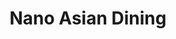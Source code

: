 ---
layout: place
title: Nano Asian Dining
permalink: /maryland/annapolis/nano-asian-dining.html
stateAbbr: MD
stateName: Maryland
cityName: Annapolis
seo:
  type: restaurant
  links: http://www.nanoasian.com/
place_id: ChIJvdRS4U_2t4kRx2rHUYzCJ8Y
photos:
  - name: >-
      places/ChIJvdRS4U_2t4kRx2rHUYzCJ8Y/photos/AeeoHcL00cdKnGa1zRvZdFAUFzCRGPYo9lD-X-ZVT8dzeo_2OnAZj0Q49PXTxf31OkOvOD6TMmYvlKSrgsNbMfXbNRq8hOMn4YgKzDdUVQ6h6jFec9If2kflgtqkoJvnZ25s4iST2Y3hKkDldbK7vn1RlfByJEVemNt7yJ-FpvoGcNAA9R0zrQsxZwSXy0GGROzi5lUReUFXTTkhNP16vXfb-1Kp6jT48ouBMjLTUD6qd9DC2Qbq9tPNZC9eOIumRaqRMLWVCQBQOqRsBqMlveh-gz9HicS7e27MlZkb9mMSTxICd8Y72LKBneKE_oCuIdloO3eCyCs9tyeCWptNpohPX0EWv2sUHu1WM0cpDNHCuK15SCwvxxgrSYFchteqd-txLg85Fx8OZ2XPauv3C2KHPFXxRAu-jh2rWGBfpAwTfCU
    widthPx: 4096
    heightPx: 3072
    authorAttributions:
      - displayName: Allan “Keep Life Simple” Sensenich
        uri: https://maps.google.com/maps/contrib/111897328728228005296
        photoUri: >-
          https://lh3.googleusercontent.com/a-/ALV-UjWNaMdt_FV_DWeelnjt8f58kfyhNVbPWxd8wSWGBnelZZP932hVow=s100-p-k-no-mo
    flagContentUri: >-
      https://www.google.com/local/imagery/report/?cb_client=maps_api_places.places_api&image_key=!1e10!2sCIHM0ogKEICAgIDvuYvQOQ&hl=en-US
    googleMapsUri: >-
      https://www.google.com/maps/place//data=!3m4!1e2!3m2!1sCIHM0ogKEICAgIDvuYvQOQ!2e10!4m2!3m1!1s0x89b7f64fe152d4bd:0xc627c28c51c76ac7
  - name: >-
      places/ChIJvdRS4U_2t4kRx2rHUYzCJ8Y/photos/AeeoHcLKzJVYZZHlatLIe6hL6bmBUhOFjdS3eL_hcBN8MNPb1inDbrxQJL422btyOMXvstvPIPevcfBTuvZxS9jt9qcWKFXVYu_3iQCil6uudpJqRLcEMAUEHRBnY3GxEsy-qXV_laHGvTTumbfv_g1xi2UrUbZ_GNcduEKDViXscXfQheByuGCoBjdX-CxVzEGQbzYREM7p5qdTcol8Gyn-w661oi7f7qG8TAW7ZOvcu6XgJEIn6oGBZHvVQwxUl5UpL_V0dowH8OxwkPcQXnhfIbtvRf1WJj_8IdeRh1rHVPVeV5r8_VUpaYfSFvpTwKjQ3BL81k5iF7sPMPZoq4zH2Acwc9kjBKW67mrujQI8idgemwuNL065NBijAU0mqUG-mSH7sE7WcV4dgA8CPWlhLszFvsguEC-InLjFt49ovzuUNw
    widthPx: 4800
    heightPx: 3600
    authorAttributions:
      - displayName: George Junca
        uri: https://maps.google.com/maps/contrib/114366680042202451866
        photoUri: >-
          https://lh3.googleusercontent.com/a-/ALV-UjWjniWFIY9IwXnEUI3_pix5WwPdnM40S-T67CVtEv0ZuFcELDJuYA=s100-p-k-no-mo
    flagContentUri: >-
      https://www.google.com/local/imagery/report/?cb_client=maps_api_places.places_api&image_key=!1e10!2sCIHM0ogKEICAgICf5YOTLA&hl=en-US
    googleMapsUri: >-
      https://www.google.com/maps/place//data=!3m4!1e2!3m2!1sCIHM0ogKEICAgICf5YOTLA!2e10!4m2!3m1!1s0x89b7f64fe152d4bd:0xc627c28c51c76ac7
  - name: >-
      places/ChIJvdRS4U_2t4kRx2rHUYzCJ8Y/photos/AeeoHcKW4hDI7hm4vixm3zx99jjNW5C8Re7tSVm7IROX1Q51sUQH_3Vy0geASVLBjxKSOs1J90dVFjyBvuTKaJ7udegyodmpOV2mQVYOWElpUSm5Zf3DyoZOxYr_3UdH3a8fQ7rXD2I170EB8VgiSlkjJ9Di6Jn3sEkpb5Yf-ZX0gmSr3v-5GOsm58VbILrlWFp_BWdC_tvzWawkEOX2r6E6Ue2-b6-f95eC0zPt8jqFRyyGE2FwakhYz7QYelUC4Zj8JQw9uev2JvM5qXVkdalS89qo9yW1QOrnfMfxUhFLZya2HQ8mI70Suty189hsoYFCk2xcD5Fr-GlJuHChtl1K46_K3gVOU1Fd3zIWydzTnIZB7QFBfrYWiCcRPUNEgwMSoJVirH2ovV1RgGSFg2sFUw9JSHg6IcW1-QSN7yq6rjs
    widthPx: 3120
    heightPx: 4160
    authorAttributions:
      - displayName: Veli Kılıç
        uri: https://maps.google.com/maps/contrib/102594183320419290583
        photoUri: >-
          https://lh3.googleusercontent.com/a/ACg8ocL6I7iR_HT1I1FLmuzN5Tr0ISrQBUcckMiGLKYuhyH1FxGnJw=s100-p-k-no-mo
    flagContentUri: >-
      https://www.google.com/local/imagery/report/?cb_client=maps_api_places.places_api&image_key=!1e10!2sCIHM0ogKEICAgICl-db7ag&hl=en-US
    googleMapsUri: >-
      https://www.google.com/maps/place//data=!3m4!1e2!3m2!1sCIHM0ogKEICAgICl-db7ag!2e10!4m2!3m1!1s0x89b7f64fe152d4bd:0xc627c28c51c76ac7
  - name: >-
      places/ChIJvdRS4U_2t4kRx2rHUYzCJ8Y/photos/AeeoHcJl40xljL7NqZko3c4W6C9qkAa1yttaSdr8UxzmTQh4xUzlesSh_yRTXy7G4PuyDucTEaZV1KnPlL0fuDIt9yYcOfv0RbLhJPJizJQGBBpfufcR1xyrtg92oz7ommuzjsZCjZQs-sW8soE6QbvH-MeGJ8n_gX3xAPNJSKZ2luFDA93wM8fUdFUuvL9xp8K6-Y2homBnaBzIuQVi6Y4jXbTPgF4ZtzCOAPUVNeni9ExMLqtiYI4dtl_e12v1V2bPT9CDzjvjqdzlXokyYOSGjeMP_7j7Vg6AsmYTpgRH5hxv2FPd51a3q2m7juNS_KQ96CoLdExt89iG8yfccg3h6Qp-tK0Mfr0qoc8h-QI6mU-3JVYnnwzHqxwt3ak5b9_DVOF4PqNdnygArdlw7BnaBM99HHgKWu2q39YcANY4tYsMYQ
    widthPx: 3024
    heightPx: 4032
    authorAttributions:
      - displayName: Jay Grant
        uri: https://maps.google.com/maps/contrib/105135350267663514989
        photoUri: >-
          https://lh3.googleusercontent.com/a-/ALV-UjWP1g-Dbfh6yTNM4CFE1eMFN5XrYY9qAZXQ4d5rZLNmTvDquCq5=s100-p-k-no-mo
    flagContentUri: >-
      https://www.google.com/local/imagery/report/?cb_client=maps_api_places.places_api&image_key=!1e10!2sCIHM0ogKEICAgIDK0OTBUw&hl=en-US
    googleMapsUri: >-
      https://www.google.com/maps/place//data=!3m4!1e2!3m2!1sCIHM0ogKEICAgIDK0OTBUw!2e10!4m2!3m1!1s0x89b7f64fe152d4bd:0xc627c28c51c76ac7
  - name: >-
      places/ChIJvdRS4U_2t4kRx2rHUYzCJ8Y/photos/AeeoHcIL9zeBV0B6D8to1ejXUnsBdvpowRqP-O-r1LYQIdPB8KwFls9ZfycTidwG_W8n9qyFzOmMHK7PJ4mSW4tdKPtyZ4NKp_FpiDV1ADLuIFwL79yOkRx7OtoRzcQWWgMNiqPNUGjxirAZo4X8s-PEv5pLgxKtAi4AleIASONXdBz9otQ8rg4mk7skVtu_VkNxyfHI0u-tZodkw2QfZYJaFfl-kYRO8wHC4DOvd0jVMDuVLPkoz3Vw7hUZu5F_nJgck1xCIvpXedaGm2wzWTvS5HvoSY53CmJ3j4ZxFjR8qfWriOnlWM9gdDGUYc-O6a8Uu-7kjHbaJozPvTpMf2m1PqF8uhRiiVPwk5B33hVFM1ZLwZkChb-7FowI0c1q5h-VOB2PrjvzaYpbhzJPpg2nrRSHHc0WuSqR1_uQGA4xtvyLnJ_-
    widthPx: 3000
    heightPx: 4000
    authorAttributions:
      - displayName: Heart of God Education
        uri: https://maps.google.com/maps/contrib/115647617351607648446
        photoUri: >-
          https://lh3.googleusercontent.com/a-/ALV-UjUXrXGVTCdwfJTZm_e4gwkmw-f47nSY93ByHmjlclQmsl15UPQ=s100-p-k-no-mo
    flagContentUri: >-
      https://www.google.com/local/imagery/report/?cb_client=maps_api_places.places_api&image_key=!1e10!2sCIHM0ogKEICAgICLjtux2AE&hl=en-US
    googleMapsUri: >-
      https://www.google.com/maps/place//data=!3m4!1e2!3m2!1sCIHM0ogKEICAgICLjtux2AE!2e10!4m2!3m1!1s0x89b7f64fe152d4bd:0xc627c28c51c76ac7
  - name: >-
      places/ChIJvdRS4U_2t4kRx2rHUYzCJ8Y/photos/AeeoHcLaS0QAC1E-N6ZdqGsYFSaHUxToiHROIzURFY0NRhoIzJG4cYeUl06l-hD0fXd1OTFA_y_venW4G3huhGxxiyOlis1TmXQT7qsK_tetAlIOa7VKto-LJzDafmdGsubXXghzf4SJQ3mGuEe4AW9zljbTTepNlFwiaYXwdx5C_K1oOjmhZe0PGJW1nD1CQRrerAPQ6-fVZsh8S1xNMPz34SQxX9bcOs6qkKS2YdBRI1ItS13qYfypdYQKlcqSP4IWE9a1oq5aTQFXAf2e1rufxTUlszTX6Y3hGHOCvvHkER-LI5UUarm6lrBpJQhMQEwWE3PH_LxtpExI1IO8VGbaunzQPDVnD_y-UB3Jr5dcRGDMpcdiu1l5gXjnv9SeHB8zIsnla1x0DT1jbzx0WAUIYb_YRI1azfnWGt9UDqqEdZJZB1RQ
    widthPx: 3024
    heightPx: 4032
    authorAttributions:
      - displayName: Tasfia Mahbub
        uri: https://maps.google.com/maps/contrib/109493144355586080758
        photoUri: >-
          https://lh3.googleusercontent.com/a/ACg8ocLvr66JqsMWdiCZtSQ_-dowl6hRUD0vpsIyJeHjeXCLzxynHmOk=s100-p-k-no-mo
    flagContentUri: >-
      https://www.google.com/local/imagery/report/?cb_client=maps_api_places.places_api&image_key=!1e10!2sCIHM0ogKEICAgIDfvtzUsQE&hl=en-US
    googleMapsUri: >-
      https://www.google.com/maps/place//data=!3m4!1e2!3m2!1sCIHM0ogKEICAgIDfvtzUsQE!2e10!4m2!3m1!1s0x89b7f64fe152d4bd:0xc627c28c51c76ac7
  - name: >-
      places/ChIJvdRS4U_2t4kRx2rHUYzCJ8Y/photos/AeeoHcIymcSuPxJ0k6VxLT0kqLWYWXee_2Po0vgSr2szwDClAQna34sSoo8XbPmZGd_ID4kKTlphAPEQOBGPBdifiaZI4wK0BoCnepGMeANy6H-YXdZzRhJIKzG8X2bQ__JKo9Cv7Cx4kLQVNI58H8KJRVoQKgSZxpZX9lwCzIskpRTd1PjHcbo1fJFNkeH8NSQ2B5aPYb40c9iaxN6Ki-zcgIDiVTuFVhZK94wPuVIYUFw0t64fMqQopq1Th1d-QWsqpP1OtCiDxjQdmlyHCrqby-ANFhJpjbPsty-XVTCfSBCixfZzIX3R_IiGbVj0C9i0ANO2e4uMUhu9xknZLhRE7CR6jo7ZBpF9Q_uA2Smr90mfaagWOl2o2XdQZFKFFobt1M2IlcVg2L6cY9sypFgO55pWeFo0pxDud2E14MFULpMRMtpp
    widthPx: 2620
    heightPx: 4656
    authorAttributions:
      - displayName: geraldine Del Rosario
        uri: https://maps.google.com/maps/contrib/117220259197340291293
        photoUri: >-
          https://lh3.googleusercontent.com/a/ACg8ocLWFOVzZtmr6kpF6NU1sCfskCSBgJtZ8wO41SUiT6hzh2AcXQ=s100-p-k-no-mo
    flagContentUri: >-
      https://www.google.com/local/imagery/report/?cb_client=maps_api_places.places_api&image_key=!1e10!2sCIHM0ogKEICAgICUlryQngE&hl=en-US
    googleMapsUri: >-
      https://www.google.com/maps/place//data=!3m4!1e2!3m2!1sCIHM0ogKEICAgICUlryQngE!2e10!4m2!3m1!1s0x89b7f64fe152d4bd:0xc627c28c51c76ac7
  - name: >-
      places/ChIJvdRS4U_2t4kRx2rHUYzCJ8Y/photos/AeeoHcIBE5fvXTVCvAeEMkRg74k44t8A-FhC9C6cJva6ok3IVyPC1_TI_aphJX6MIvQN7VOXnp5AWDseckyHuYBGThkZlYG1urdzpPueXZaLJwsvi5XiowgVZQZ3XJnuo2o6jNTc-NmKQsXy_InA-xKnv7Fhqrv8dFZJ0T-m8W1oRsdyCzUZsJZDFdwEJN6ZkhxCfv2nOxKu9uSQnl4aQEkWTJ_AUTZRdjIN52-D2juZsPHSN7eO8kUV6zLcpL3dkDnDa7ltZVYIdYq0Ym2XAbr9Fsfc0-fI1D5E-UIuXl-5guJ3ucF6gHt2b7gBB4iqXmWdLg7fX8HO2ZORhAJNoCnX_I1vwOEzFTiVS_Rt5AsdYagWxtdJ6DV57YijGMKIMPUsDQ49GO4EtT5_HCASOlYMCekf-weHJx0Bp0yJ78m_GLs
    widthPx: 3024
    heightPx: 4032
    authorAttributions:
      - displayName: Tasfia Mahbub
        uri: https://maps.google.com/maps/contrib/109493144355586080758
        photoUri: >-
          https://lh3.googleusercontent.com/a/ACg8ocLvr66JqsMWdiCZtSQ_-dowl6hRUD0vpsIyJeHjeXCLzxynHmOk=s100-p-k-no-mo
    flagContentUri: >-
      https://www.google.com/local/imagery/report/?cb_client=maps_api_places.places_api&image_key=!1e10!2sCIHM0ogKEICAgIDfvtzUSQ&hl=en-US
    googleMapsUri: >-
      https://www.google.com/maps/place//data=!3m4!1e2!3m2!1sCIHM0ogKEICAgIDfvtzUSQ!2e10!4m2!3m1!1s0x89b7f64fe152d4bd:0xc627c28c51c76ac7
  - name: >-
      places/ChIJvdRS4U_2t4kRx2rHUYzCJ8Y/photos/AeeoHcJYTjSDbPlObPv0xgMQMNyTE0VxY9QAGefE5o1H2ZY75W61cMB0IkBzIi-vydC8ur5jD5uoNMU9Ha4PsYu5cyPSYpgGUViP9N1V0c7KnWayhZ-OQLo-b39bImHlLST4L-jVh3B7Fxe54-lJMl5rOOBWxwq9kxCGng-_kL8o2m2NSrEcfGWQrKauFpSkg2M2RJKPud08l3lh6epj296kKD8FSlUzFC17pW5wbXP0wLgqckAXxI8oWNQYpbbOnTKOvOmcCpQvoPrchoq2kC2S33jG1CIdswZ33Yq7Ns1t85BQ6AENFH3EA1edehayVtPyrBNdlP6QIr5fsyMGNaLq2_9hy7Tc0SRFaIYfY6R6OqJv7-sDRv7ku2vu6KIIzrl1RaGJoTurpUKsnxi-GS9V1hmTw1Jy4emZEbBCkAx-3wuQAfyb
    widthPx: 878
    heightPx: 1162
    authorAttributions:
      - displayName: Norman Gagnon
        uri: https://maps.google.com/maps/contrib/108281870621169282757
        photoUri: >-
          https://lh3.googleusercontent.com/a-/ALV-UjVhDfjMzt5tF19fq8T3tJuCfug_DnlBFQm4Vu891cgQBMzHv6kV=s100-p-k-no-mo
    flagContentUri: >-
      https://www.google.com/local/imagery/report/?cb_client=maps_api_places.places_api&image_key=!1e10!2sCIHM0ogKEICAgIDn0c2pkgE&hl=en-US
    googleMapsUri: >-
      https://www.google.com/maps/place//data=!3m4!1e2!3m2!1sCIHM0ogKEICAgIDn0c2pkgE!2e10!4m2!3m1!1s0x89b7f64fe152d4bd:0xc627c28c51c76ac7
  - name: >-
      places/ChIJvdRS4U_2t4kRx2rHUYzCJ8Y/photos/AeeoHcI8IIDaE3Q0EgR2jeHWlgbVESkj6kdUdZlLfozd0kHQO2J244pQ5iZ48mNeQ1E3t5C8tzsLSg0WTRoJdV4AubAK-phojvsS7V-dYLWm83fiqiMluCeREDg4j9JoZNZKK-yGk0gkngbet0f5y-DvMyoiy9jKq8ZV6oaQ_qG1A4GOlu5wcp3Ruz0L3Sb8flifRCRcuBnIPindpeZs_Zc2f-YnOVl8MnqZT1TMl7FVq6ZBtQUM9KOlJw410nBp5l1dfVOwSjXm87upDK6YgoPucEpkwjNAyX52plMuwCYjEiV7THJygqauvFo7dpzfh9CqNtlOFyI5FyiQD095fWEyaTMMa4ijyAWdDmUAKo3RaK43jTXymRgEZg1Dn4ncZT8coAOGein4q75xVeJhLwMyvS2dY6pf6uICdb6HIZHA-OI
    widthPx: 4032
    heightPx: 3024
    authorAttributions:
      - displayName: Alex Levine
        uri: https://maps.google.com/maps/contrib/115587657008536531881
        photoUri: >-
          https://lh3.googleusercontent.com/a-/ALV-UjWCD9NqU7hgUnxIpd0CYwaojz7ln7lceH2hRttSE4PhJTOChx_v=s100-p-k-no-mo
    flagContentUri: >-
      https://www.google.com/local/imagery/report/?cb_client=maps_api_places.places_api&image_key=!1e10!2sCIHM0ogKEICAgIDS68ztWQ&hl=en-US
    googleMapsUri: >-
      https://www.google.com/maps/place//data=!3m4!1e2!3m2!1sCIHM0ogKEICAgIDS68ztWQ!2e10!4m2!3m1!1s0x89b7f64fe152d4bd:0xc627c28c51c76ac7
address: 189 Main St, Annapolis, MD 21401, USA
street: 189 Main St
city: Annapolis
state: MD
zip: '21401'
country: USA
neighborhood: null
latitude: '38.977855'
longitude: '-76.490607'
accessibility_options:
  wheelchairAccessibleParking: true
  wheelchairAccessibleEntrance: true
  wheelchairAccessibleRestroom: true
  wheelchairAccessibleSeating: true
business_status: OPERATIONAL
name: Nano Asian Dining
google_maps_links:
  directionsUri: >-
    https://www.google.com/maps/dir//''/data=!4m7!4m6!1m1!4e2!1m2!1m1!1s0x89b7f64fe152d4bd:0xc627c28c51c76ac7!3e0
  placeUri: https://maps.google.com/?cid=14278595051524680391
  writeAReviewUri: >-
    https://www.google.com/maps/place//data=!4m3!3m2!1s0x89b7f64fe152d4bd:0xc627c28c51c76ac7!12e1
  reviewsUri: >-
    https://www.google.com/maps/place//data=!4m4!3m3!1s0x89b7f64fe152d4bd:0xc627c28c51c76ac7!9m1!1b1
  photosUri: >-
    https://www.google.com/maps/place//data=!4m3!3m2!1s0x89b7f64fe152d4bd:0xc627c28c51c76ac7!10e5
primary_type: Asian Restaurant
opening_hours:
  regular: null
  current: null
secondary_opening_hours:
  regular:
    weekdayDescriptions: null
    type: null
  current:
    weekdayDescriptions: null
    type: null
phone: (410) 267-6688
price_level: PRICE_LEVEL_MODERATE
price_range: $10 &ndash; $20
rating: '4.5'
rating_count: 0
website: http://www.nanoasian.com/
description: >-
  Discover Nano Asian Dining in Annapolis, MD$$$Nano Asian Dining in Annapolis,
  MD, stands out as a welcoming spot for enjoying fresh sushi and a variety of
  Pan-Asian dishes in a brightly decorated setting. The restaurant features a
  long sushi bar and a traditional tatami room, creating an inviting atmosphere
  perfect for casual meals or quick takeout options. With its focus on flavorful
  Asian fare, including sushi rolls and other favorites, it's an excellent
  choice for those searching for reliable sushi spots nearby. Accessibility is a
  key highlight, with wheelchair-friendly features throughout, making it easier
  for everyone to savor the experience. Whether you're looking for dine-in vibes
  or convenient delivery, this spot delivers on quality and variety that appeals
  to sushi enthusiasts.
generative_summary: >-
  Discover Nano Asian Dining in Annapolis, MD$$$Nano Asian Dining in Annapolis,
  MD, stands out as a welcoming spot for enjoying fresh sushi and a variety of
  Pan-Asian dishes in a brightly decorated setting. The restaurant features a
  long sushi bar and a traditional tatami room, creating an inviting atmosphere
  perfect for casual meals or quick takeout options. With its focus on flavorful
  Asian fare, including sushi rolls and other favorites, it's an excellent
  choice for those searching for reliable sushi spots nearby. Accessibility is a
  key highlight, with wheelchair-friendly features throughout, making it easier
  for everyone to savor the experience. Whether you're looking for dine-in vibes
  or convenient delivery, this spot delivers on quality and variety that appeals
  to sushi enthusiasts.
generative_disclosure: Summarized by AI using the Grok-3-Mini model.
reviews:
  - name: >-
      places/ChIJvdRS4U_2t4kRx2rHUYzCJ8Y/reviews/ChZDSUhNMG9nS0VJQ0FnSURmdnR6VVVREAE
    relativePublishTimeDescription: 3 months ago
    rating: 5
    text:
      text: >-
        Fantastic dishes and huge amount of food. Our server was a jolly person
        and we enjoyed our dining experience. Eat the sushi, fried rice, seaweed
        salad and whatever you fancy from the menu. You won’t be disappointed
        for sure, we were so full and packed food back for home. Would
        definitely recommend!
      languageCode: en
    originalText:
      text: >-
        Fantastic dishes and huge amount of food. Our server was a jolly person
        and we enjoyed our dining experience. Eat the sushi, fried rice, seaweed
        salad and whatever you fancy from the menu. You won’t be disappointed
        for sure, we were so full and packed food back for home. Would
        definitely recommend!
      languageCode: en
    authorAttribution:
      displayName: Tasfia Mahbub
      uri: https://www.google.com/maps/contrib/109493144355586080758/reviews
      photoUri: >-
        https://lh3.googleusercontent.com/a/ACg8ocLvr66JqsMWdiCZtSQ_-dowl6hRUD0vpsIyJeHjeXCLzxynHmOk=s128-c0x00000000-cc-rp-mo-ba5
    publishTime: '2025-01-06T23:59:16.220770Z'
    flagContentUri: >-
      https://www.google.com/local/review/rap/report?postId=ChZDSUhNMG9nS0VJQ0FnSURmdnR6VVVREAE&d=17924085&t=1
    googleMapsUri: >-
      https://www.google.com/maps/reviews/data=!4m6!14m5!1m4!2m3!1sChZDSUhNMG9nS0VJQ0FnSURmdnR6VVVREAE!2m1!1s0x89b7f64fe152d4bd:0xc627c28c51c76ac7
  - name: >-
      places/ChIJvdRS4U_2t4kRx2rHUYzCJ8Y/reviews/ChZDSUhNMG9nS0VJQ0FnSURuMGMycFlnEAE
    relativePublishTimeDescription: 6 months ago
    rating: 5
    text:
      text: >-
        I ordered myself the Singapore Rice Noodles with a touch of curry
        spices. Sushi was also very good. Miso soup was slightly salty. Overall,
        this was a pleasant meal.
      languageCode: en
    originalText:
      text: >-
        I ordered myself the Singapore Rice Noodles with a touch of curry
        spices. Sushi was also very good. Miso soup was slightly salty. Overall,
        this was a pleasant meal.
      languageCode: en
    authorAttribution:
      displayName: Norman Gagnon
      uri: https://www.google.com/maps/contrib/108281870621169282757/reviews
      photoUri: >-
        https://lh3.googleusercontent.com/a-/ALV-UjVhDfjMzt5tF19fq8T3tJuCfug_DnlBFQm4Vu891cgQBMzHv6kV=s128-c0x00000000-cc-rp-mo-ba5
    publishTime: '2024-10-06T23:21:59.995029Z'
    flagContentUri: >-
      https://www.google.com/local/review/rap/report?postId=ChZDSUhNMG9nS0VJQ0FnSURuMGMycFlnEAE&d=17924085&t=1
    googleMapsUri: >-
      https://www.google.com/maps/reviews/data=!4m6!14m5!1m4!2m3!1sChZDSUhNMG9nS0VJQ0FnSURuMGMycFlnEAE!2m1!1s0x89b7f64fe152d4bd:0xc627c28c51c76ac7
  - name: >-
      places/ChIJvdRS4U_2t4kRx2rHUYzCJ8Y/reviews/ChZDSUhNMG9nS0VJQ0FnSUNManR1eGFBEAE
    relativePublishTimeDescription: 9 months ago
    rating: 3
    text:
      text: >-
        We were seated by a female server who had a very brusque demeanor. There
        was no air going and it was hot inside. The miso soup was good. The beef
        pineapple was good, lots of rice.

        It was my first time trying any of the food. It was seasoned well and
        reasonably priced.
      languageCode: en
    originalText:
      text: >-
        We were seated by a female server who had a very brusque demeanor. There
        was no air going and it was hot inside. The miso soup was good. The beef
        pineapple was good, lots of rice.

        It was my first time trying any of the food. It was seasoned well and
        reasonably priced.
      languageCode: en
    authorAttribution:
      displayName: Heart of God Education
      uri: https://www.google.com/maps/contrib/115647617351607648446/reviews
      photoUri: >-
        https://lh3.googleusercontent.com/a-/ALV-UjUXrXGVTCdwfJTZm_e4gwkmw-f47nSY93ByHmjlclQmsl15UPQ=s128-c0x00000000-cc-rp-mo-ba5
    publishTime: '2024-06-19T05:31:02.017329Z'
    flagContentUri: >-
      https://www.google.com/local/review/rap/report?postId=ChZDSUhNMG9nS0VJQ0FnSUNManR1eGFBEAE&d=17924085&t=1
    googleMapsUri: >-
      https://www.google.com/maps/reviews/data=!4m6!14m5!1m4!2m3!1sChZDSUhNMG9nS0VJQ0FnSUNManR1eGFBEAE!2m1!1s0x89b7f64fe152d4bd:0xc627c28c51c76ac7
  - name: >-
      places/ChIJvdRS4U_2t4kRx2rHUYzCJ8Y/reviews/ChZDSUhNMG9nS0VJQ0FnSURwcGJ2TmRREAE
    relativePublishTimeDescription: a year ago
    rating: 5
    text:
      text: >-
        Food is great. Good variety of sushi with different seafood and some
        interesting vegetarian options. I haven't had any other dishes besides
        the edamame and udon (both simple yet delicious) but they do specialize
        more in sushi.


        Service is great. It can be slow when the restaurant is busy but they
        give plenty of time to look over the menu and they provide a list of
        their sushi and a pencil so you can just mark how many rolls of each you
        want. Makes service much quicker, just know the pencils don't come with
        erasers (but you can scratch out any mistakes).


        Atmosphere is lovely. Nice decorations and a cozy vibe. It can get a bit
        loud when the restaurant is busy but I find it pretty easy to tune out.


        Overall, the sushi is good quality and decently priced ($5-7 for smaller
        rolls, around $15 for larger ones). The food and service are consistent
        and I would highly recommend trying it out.
      languageCode: en
    originalText:
      text: >-
        Food is great. Good variety of sushi with different seafood and some
        interesting vegetarian options. I haven't had any other dishes besides
        the edamame and udon (both simple yet delicious) but they do specialize
        more in sushi.


        Service is great. It can be slow when the restaurant is busy but they
        give plenty of time to look over the menu and they provide a list of
        their sushi and a pencil so you can just mark how many rolls of each you
        want. Makes service much quicker, just know the pencils don't come with
        erasers (but you can scratch out any mistakes).


        Atmosphere is lovely. Nice decorations and a cozy vibe. It can get a bit
        loud when the restaurant is busy but I find it pretty easy to tune out.


        Overall, the sushi is good quality and decently priced ($5-7 for smaller
        rolls, around $15 for larger ones). The food and service are consistent
        and I would highly recommend trying it out.
      languageCode: en
    authorAttribution:
      displayName: Alexandra O'Keeffe
      uri: https://www.google.com/maps/contrib/104608774540130734621/reviews
      photoUri: >-
        https://lh3.googleusercontent.com/a-/ALV-UjUqutZ_Z9rKSYjqqMFRzYLek8OXfNrsggoe7_W6NbtCbFooESE3=s128-c0x00000000-cc-rp-mo-ba4
    publishTime: '2023-08-25T19:26:39.733930Z'
    flagContentUri: >-
      https://www.google.com/local/review/rap/report?postId=ChZDSUhNMG9nS0VJQ0FnSURwcGJ2TmRREAE&d=17924085&t=1
    googleMapsUri: >-
      https://www.google.com/maps/reviews/data=!4m6!14m5!1m4!2m3!1sChZDSUhNMG9nS0VJQ0FnSURwcGJ2TmRREAE!2m1!1s0x89b7f64fe152d4bd:0xc627c28c51c76ac7
  - name: >-
      places/ChIJvdRS4U_2t4kRx2rHUYzCJ8Y/reviews/ChZDSUhNMG9nS0VJQ0FnSURyLXVuR0R3EAE
    relativePublishTimeDescription: 9 months ago
    rating: 5
    text:
      text: >-
        Sushi was good. Our time here. The sushi was cool. Server was great very
        helpful. Seemed under staff he was the host also the server. Probably
        10-15 tables.
      languageCode: en
    originalText:
      text: >-
        Sushi was good. Our time here. The sushi was cool. Server was great very
        helpful. Seemed under staff he was the host also the server. Probably
        10-15 tables.
      languageCode: en
    authorAttribution:
      displayName: Tahjai Ward
      uri: https://www.google.com/maps/contrib/111401818098987096681/reviews
      photoUri: >-
        https://lh3.googleusercontent.com/a-/ALV-UjUBOxJiJQpO1Jpow4HDEJvC5ZFz1sOKeNPj823lBkJO4Aazad1g=s128-c0x00000000-cc-rp-mo-ba5
    publishTime: '2024-07-17T03:28:54.369430Z'
    flagContentUri: >-
      https://www.google.com/local/review/rap/report?postId=ChZDSUhNMG9nS0VJQ0FnSURyLXVuR0R3EAE&d=17924085&t=1
    googleMapsUri: >-
      https://www.google.com/maps/reviews/data=!4m6!14m5!1m4!2m3!1sChZDSUhNMG9nS0VJQ0FnSURyLXVuR0R3EAE!2m1!1s0x89b7f64fe152d4bd:0xc627c28c51c76ac7
review_summary: >-
  What Customers Are Saying$$$Visitors to this Annapolis eatery often praise the
  generous portions and tasty sushi selections, making it a solid pick for
  anyone craving flavorful Asian cuisine. Many highlight the wide range of
  options, from fresh rolls to hearty sides, as consistently satisfying and
  well-priced for a casual outing. While some mentions note occasional slowdowns
  in service during peak times, the overall vibe remains upbeat with friendly
  staff and a cozy environment that keeps diners coming back. It's frequently
  recommended as a go-to for groups or families seeking dependable meals,
  blending good value with enjoyable flavors that leave a positive impression.
  If you're on the hunt for top-rated sushi in the area, this place tends to hit
  the mark with its reliable appeal and welcoming feel.
review_disclosure: Summarized by AI using the Grok-3-Mini model.
parking_options:
  valetParking: false
payment_options:
  acceptsCreditCards: true
  acceptsDebitCards: true
  acceptsCashOnly: false
  acceptsNfc: true
allow_dogs: null
curbside_pickup: null
delivery: true
dine_in: true
good_for_children: true
good_for_groups: true
good_for_sports: null
live_music: false
menu_for_children: null
outdoor_seating: true
reservable: true
restroom: true
serves_beer: null
serves_breakfast: false
serves_brunch: null
serves_cocktails: null
serves_coffee: null
serves_dinner: true
serves_dessert: true
serves_lunch: true
serves_vegetarian_food: true
serves_wine: true
takeout: true
update_category: pro
places_description: >-
  Brightly decorated hangout known for its long sushi bar, Pan-Asian menu &
  traditional tatami room.

---
